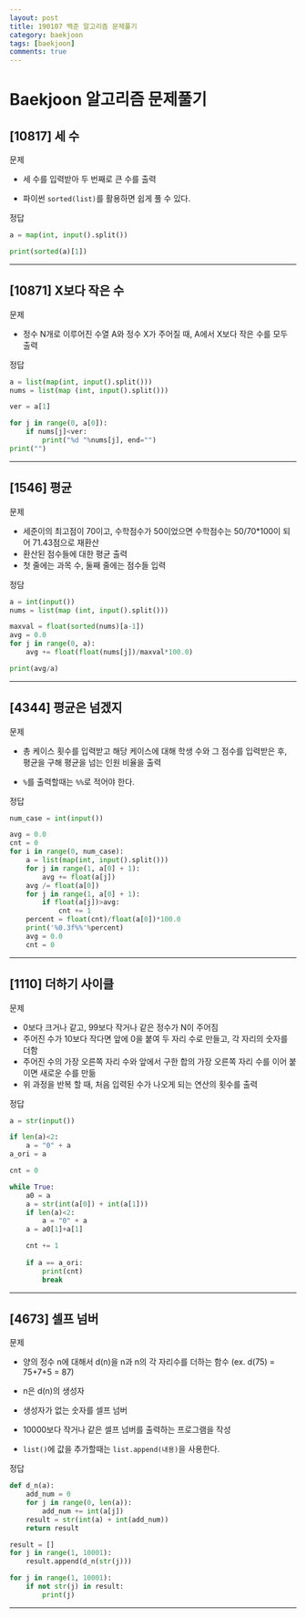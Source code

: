```yaml
---
layout: post
title: 190107 백준 알고리즘 문제풀기
category: baekjoon
tags: [baekjoon]
comments: true
---
```


# Baekjoon 알고리즘 문제풀기

## [10817] 세 수

문제
- 세 수를 입력받아 두 번째로 큰 수를 출력

- 파이썬 `sorted(list)`를 활용하면 쉽게 풀 수 있다.

정답
```python
a = map(int, input().split())

print(sorted(a)[1])
```

---

## [10871] X보다 작은 수

문제
- 정수 N개로 이루어진 수열 A와 정수 X가 주어질 때, A에서 X보다 작은 수를 모두 출력

정답
```python
a = list(map(int, input().split()))
nums = list(map (int, input().split()))

ver = a[1]

for j in range(0, a[0]):
    if nums[j]<ver:
        print("%d "%nums[j], end="")
print("")
```

---

## [1546] 평균

문제
- 세준이의 최고점이 70이고, 수학점수가 50이었으면 수학점수는 50/70*100이 되어 71.43점으로 재환산
- 환산된 점수들에 대한 평균 출력
- 첫 줄에는 과목 수, 둘째 줄에는 점수들 입력

정담
```python
a = int(input())
nums = list(map (int, input().split()))

maxval = float(sorted(nums)[a-1])
avg = 0.0
for j in range(0, a):
    avg += float(float(nums[j])/maxval*100.0)

print(avg/a)
```

---

## [4344] 평균은 넘겠지

문제
- 총 케이스 횟수를 입력받고 해당 케이스에 대해 학생 수와 그 점수를 입력받은 후, 평균을 구해 평균을 넘는 인원 비율을 출력

- `%`를 출력할때는 `%%`로 적어야 한다.

정답
```python
num_case = int(input())

avg = 0.0
cnt = 0
for i in range(0, num_case):
    a = list(map(int, input().split()))
    for j in range(1, a[0] + 1):
        avg += float(a[j])
    avg /= float(a[0])
    for j in range(1, a[0] + 1):
        if float(a[j])>avg:
            cnt += 1
    percent = float(cnt)/float(a[0])*100.0
    print('%0.3f%%'%percent)
    avg = 0.0
    cnt = 0
```

---
## [1110] 더하기 사이클

문제
- 0보다 크거나 같고, 99보다 작거나 같은 정수가 N이 주어짐
- 주어진 수가 10보다 작다면 앞에 0을 붙여 두 자리 수로 만들고, 각 자리의 숫자를 더함
- 주어진 수의 가장 오른쪽 자리 수와 앞에서 구한 합의 가장 오른쪽 자리 수를 이어 붙이면 새로운 수를 만듦
- 위 과정을 반복 할 때, 처음 입력된 수가 나오게 되는 연산의 횟수를 출력

정답
```python
a = str(input())

if len(a)<2:
    a = "0" + a
a_ori = a

cnt = 0

while True:
    a0 = a
    a = str(int(a[0]) + int(a[1]))
    if len(a)<2:
        a = "0" + a
    a = a0[1]+a[1]

    cnt += 1
    
    if a == a_ori:
        print(cnt)
        break
```

---

## [4673] 셀프 넘버

문제
- 양의 정수 n에 대해서 d(n)을 n과 n의 각 자리수를 더하는 함수 (ex. d(75) = 75+7+5 = 87)
- n은 d(n)의 생성자
- 생성자가 없는 숫자를 셀프 넘버
- 10000보다 작거나 같은 셀프 넘버를 출력하는 프로그램을 작성

- `list()`에 값을 추가할때는 `list.append(내용)`을 사용한다.

정답
```python
def d_n(a):
    add_num = 0
    for j in range(0, len(a)):
        add_num += int(a[j])
    result = str(int(a) + int(add_num))
    return result

result = []
for j in range(1, 10001):
    result.append(d_n(str(j)))

for j in range(1, 10001):
    if not str(j) in result:
        print(j)
```

---
















